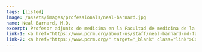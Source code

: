 ```yaml
---
tags: [listed]
image: /assets/images/professionals/neal-barnard.jpg
name: Neal Barnard, M.D.
excerpt: Profesor adjunto de medicina en la Facultad de medicina de la Universidad George Washington,, D.C., y presidente del Comité de Médicos por una Medicina Responsable. <i>Physicians Committee for Responsible Medicine.</i>
link-1: <a href="https://www.pcrm.org/about-us/staff/neal-barnard-md-facc" class="link" target="_blank">Neal Barnard, M.D.</a>
link-2: <a href="https://www.pcrm.org/" target="_blank" class="link">Comité de Médicos por una Medicina Responsable</a>
---
```

